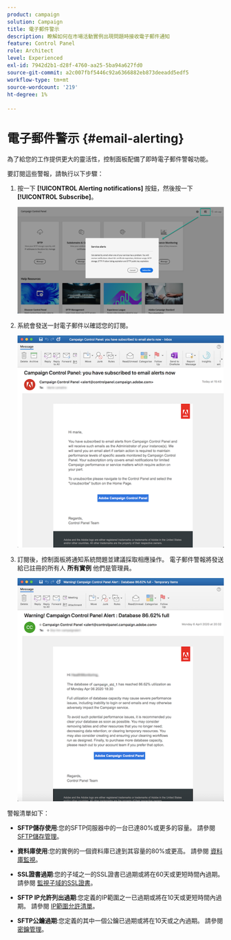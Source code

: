 ```yaml
---
product: campaign
solution: Campaign
title: 電子郵件警示
description: 瞭解如何在市場活動實例出現問題時接收電子郵件通知
feature: Control Panel
role: Architect
level: Experienced
exl-id: 7942d2b1-d28f-4760-aa25-5ba94a627fd0
source-git-commit: a2c007fbf5446c92a6366882eb873deeadd5edf5
workflow-type: tm+mt
source-wordcount: '219'
ht-degree: 1%

---
```


# 電子郵件警示 {#email-alerting}

為了給您的工作提供更大的靈活性，控制面板配備了即時電子郵件警報功能。

要訂閱這些警報，請執行以下步驟：

1. 按一下 **[!UICONTROL Alerting notifications]** 按鈕，然後按一下 **[!UICONTROL Subscribe]**。

   ![](assets/subscribing.png)

1. 系統會發送一封電子郵件以確認您的訂閱。

   ![](assets/email_subscription.png)

1. 訂閱後，控制面板將通知系統問題並建議採取相應操作。 電子郵件警報將發送給已註冊的所有人 **所有實例** 他們是管理員。

   ![](assets/alert_sample.png)

警報清單如下：

* **SFTP儲存使用**:您的SFTP伺服器中的一台已達80%或更多的容量。 請參閱 [SFTP儲存管理](../../sftp/using/sftp-storage-management.md)。

* **資料庫使用**:您的實例的一個資料庫已達到其容量的80%或更高。 請參閱 [資料庫監視](../../performance-monitoring/using/database-monitoring.md)。

* **SSL證書過期**:您的子域之一的SSL證書已過期或將在60天或更短時間內過期。 請參閱 [監視子域的SSL證書](../../subdomains-certificates/using/monitoring-ssl-certificates.md)。

* **SFTP IP允許列出過期**:您定義的IP範圍之一已過期或將在10天或更短時間內過期。 請參閱 [IP範圍允許清單](../../sftp/using/ip-range-allow-listing.md)。

* **SFTP公鑰過期**:您定義的其中一個公鑰已過期或將在10天或之內過期。 請參閱 [密鑰管理](../../sftp/using/key-management.md)。

<!--* **Long running Queries**: A query has been running for more than 24 hours on one of your instances. See [Monitoring active queries](database-active-queries.md).-->